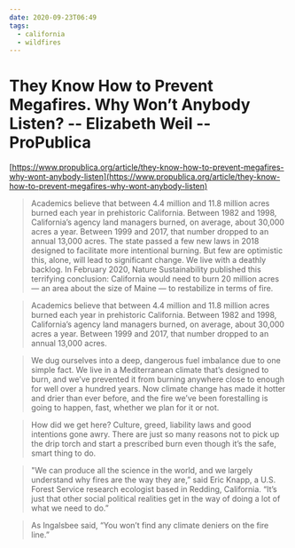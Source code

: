 ```yaml
---
date: 2020-09-23T06:49
tags:
  - california
  - wildfires
---
```


# They Know How to Prevent Megafires. Why Won’t Anybody Listen? -- Elizabeth Weil  -- ProPublica

[https://www.propublica.org/article/they-know-how-to-prevent-megafires-why-wont-anybody-listen](https://www.propublica.org/article/they-know-how-to-prevent-megafires-why-wont-anybody-listen)

> Academics believe that between 4.4 million and 11.8 million acres burned each
> year in prehistoric California. Between 1982 and 1998, California’s agency
> land managers burned, on average, about 30,000 acres a year. Between 1999 and
> 2017, that number dropped to an annual 13,000 acres. The state passed a few
> new laws in 2018 designed to facilitate more intentional burning. But few are
> optimistic this, alone, will lead to significant change. We live with a
> deathly backlog. In February 2020, Nature Sustainability published this
> terrifying conclusion: California would need to burn 20 million acres — an
> area about the size of Maine — to restabilize in terms of fire.

> Academics believe that between 4.4 million and 11.8 million acres burned each
> year in prehistoric California. Between 1982 and 1998, California’s agency
> land managers burned, on average, about 30,000 acres a year. Between 1999 and
> 2017, that number dropped to an annual 13,000 acres.

> We dug ourselves into a deep, dangerous fuel imbalance due to one simple
> fact. We live in a Mediterranean climate that’s designed to burn, and we’ve
> prevented it from burning anywhere close to enough for well over a hundred
> years. Now climate change has made it hotter and drier than ever before, and
> the fire we’ve been forestalling is going to happen, fast, whether we plan
> for it or not.

> How did we get here? Culture, greed, liability laws and good intentions gone
> awry. There are just so many reasons not to pick up the drip torch and start
> a prescribed burn even though it’s the safe, smart thing to do.

> "We can produce all the science in the world, and we largely understand why
> fires are the way they are,” said Eric Knapp, a U.S. Forest Service research
> ecologist based in Redding, California. “It’s just that other social
> political realities get in the way of doing a lot of what we need to do.”

> As Ingalsbee said, “You won’t find any climate deniers on the fire line.”
